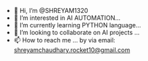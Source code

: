 - 👋 Hi, I’m @SHREYAM1320
- 👀 I’m interested in AI AUTOMATION...
- 🌱 I’m currently learning PYTHON language...
- 💞️ I’m looking to collaborate on AI projects ...
- 📫 How to reach me ... by via email: shreyamchaudhary.rocket10@gmail.com

<!---
SHREYAM1320/SHREYAM1320 is a ✨ special ✨ repository because its `README.md` (this file) appears on your GitHub profile.
You can click the Preview link to take a look at your changes.
--->
